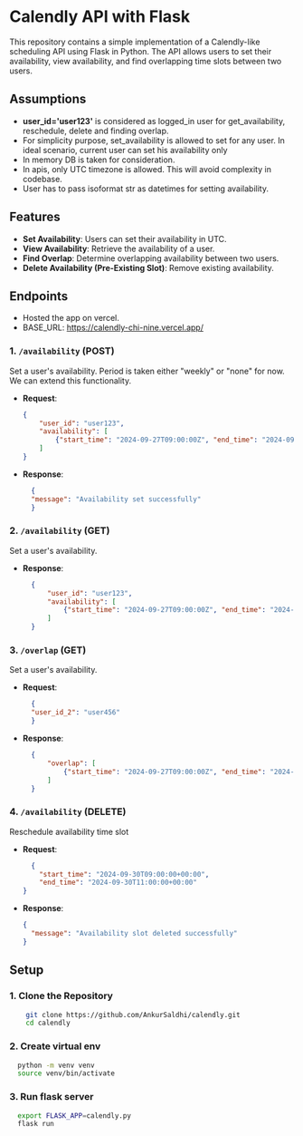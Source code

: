 # Calendly API with Flask

This repository contains a simple implementation of a Calendly-like scheduling API using Flask in Python. The API allows users to set their availability, view availability, and find overlapping time slots between two users.

## Assumptions
- **user_id='user123'** is considered as logged_in user for get_availability, reschedule, delete and finding overlap.
- For simplicity purpose, set_availability is allowed to set for any user. 
   In ideal scenario, current user can set his availability only
- In memory DB is taken for consideration.
- In apis, only UTC timezone is allowed. This will avoid complexity in codebase.
- User has to pass isoformat str as datetimes for setting availability.


## Features

- **Set Availability**: Users can set their availability in UTC.
- **View Availability**: Retrieve the availability of a user.
- **Find Overlap**: Determine overlapping availability between two users.
- **Delete Availability (Pre-Existing Slot)**: Remove existing availability.

## Endpoints
- Hosted the app on vercel.
- BASE_URL: https://calendly-chi-nine.vercel.app/

### 1. `/availability` (POST)
Set a user's availability. Period is taken either "weekly" or "none" for now. 
We can extend this functionality.

- **Request**: 
  ```json
  {
      "user_id": "user123",
      "availability": [
          {"start_time": "2024-09-27T09:00:00Z", "end_time": "2024-09-27T10:00:00Z", "period": "weekly"}
      ]
  }
- **Response**: 
  ```json
    {
    "message": "Availability set successfully"
    }

### 2. `/availability` (GET)
Set a user's availability.
- **Response**: 
  ```json
    {
        "user_id": "user123",
        "availability": [
            {"start_time": "2024-09-27T09:00:00Z", "end_time": "2024-09-27T10:00:00Z"}
        ]
    }

### 3. `/overlap` (GET)
Set a user's availability.
- **Request**: 
  ```json
    {
    "user_id_2": "user456"
    }
- **Response**: 
  ```json
    {
        "overlap": [
            {"start_time": "2024-09-27T09:00:00Z", "end_time": "2024-09-27T09:30:00Z"}
        ]
    }

### 4. `/availability` (DELETE)
Reschedule availability time slot
- **Request**: 
  ```json
    {
      "start_time": "2024-09-30T09:00:00+00:00",
      "end_time": "2024-09-30T11:00:00+00:00"
  }
- **Response**: 
    ```json
  {
      "message": "Availability slot deleted successfully"
  }
  
## Setup

### 1. Clone the Repository

```bash
    git clone https://github.com/AnkurSaldhi/calendly.git
    cd calendly
```
### 2. Create virtual env
```bash
  python -m venv venv
  source venv/bin/activate
```
### 3. Run flask server
```bash
  export FLASK_APP=calendly.py
  flask run
```